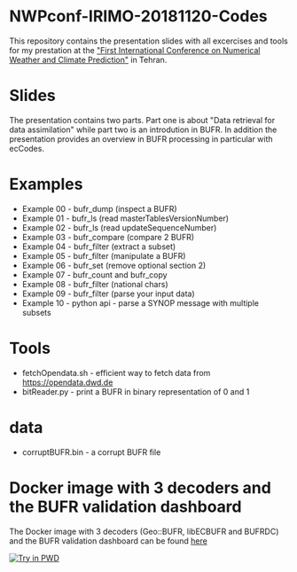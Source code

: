 # NWPconf-IRIMO-20181120-Codes

This repository contains the presentation slides with all excercises and tools for my prestation at the ["First International Conference on Numerical Weather and Climate Prediction"](http://nwpconf.irimo.ir/) in Tehran.

# Slides
The presentation contains two parts. Part one is about "Data retrieval for data assimilation" while part two is an introdution in BUFR. In addition the presentation provides an overview in BUFR processing in particular with ecCodes.

# Examples
- Example 00 - bufr_dump (inspect a BUFR)
- Example 01 - bufr_ls (read masterTablesVersionNumber)
- Example 02 - bufr_ls (read updateSequenceNumber)
- Example 03 - bufr_compare (compare 2 BUFR)
- Example 04 - bufr_filter (extract a subset)
- Example 05 - bufr_filter (manipulate a BUFR)
- Example 06 - bufr_set (remove optional section 2)
- Example 07 - bufr_count and bufr_copy
- Example 08 - bufr_filter (national chars)
- Example 09 - bufr_filter (parse your input data)
- Example 10 - python api - parse a SYNOP message with multiple subsets

# Tools
- fetchOpendata.sh - efficient way to fetch data from https://opendata.dwd.de
- bitReader.py - print a BUFR in binary representation of 0 and 1

# data
- corruptBUFR.bin - a corrupt BUFR file

# Docker image with 3 decoders and the BUFR validation dashboard
The Docker image with 3 decoders (Geo::BUFR, libECBUFR and BUFRDC) and the BUFR validation dashboard can be found [here](https://github.com/mheene/allInOne)

[![Try in PWD](https://raw.githubusercontent.com/play-with-docker/stacks/master/assets/images/button.png)](https://labs.play-with-docker.com/?stack=https://raw.githubusercontent.com/mheene/allInOne/master/stack.yml)


